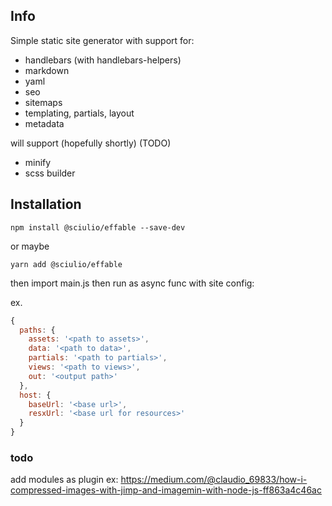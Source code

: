 ## Info

Simple static site generator with support for:
- handlebars (with handlebars-helpers)
- markdown
- yaml
- seo
- sitemaps
- templating, partials, layout
- metadata

will support (hopefully shortly) (TODO)
- minify
- scss builder


## Installation

```
npm install @sciulio/effable --save-dev
```
or maybe

```
yarn add @sciulio/effable
```

then import main.js then run as async func with site config:

ex.

```js
{
  paths: {
    assets: '<path to assets>',
    data: '<path to data>',
    partials: '<path to partials>',
    views: '<path to views>',
    out: '<output path>'
  },
  host: {
    baseUrl: '<base url>',
    resxUrl: '<base url for resources>'
  }
}
```

### todo
add modules as plugin
ex: https://medium.com/@claudio_69833/how-i-compressed-images-with-jimp-and-imagemin-with-node-js-ff863a4c46ac